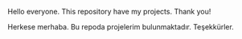 Hello everyone. This repository have my projects. Thank you!

Herkese merhaba. Bu repoda projelerim bulunmaktadır. Teşekkürler.
